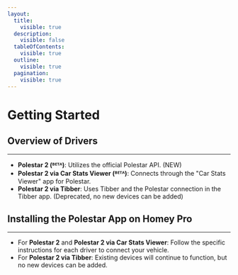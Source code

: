 ```yaml
---
layout:
  title:
    visible: true
  description:
    visible: false
  tableOfContents:
    visible: true
  outline:
    visible: true
  pagination:
    visible: true
---
```


# Getting Started

## **Overview of Drivers**

***

* **Polestar 2 (ᴮᴱᵀᴬ)**: Utilizes the official Polestar API. (NEW)
* **Polestar 2 via Car Stats Viewer (ᴮᴱᵀᴬ)**: Connects through the "Car Stats Viewer" app for Polestar.
* **Polestar 2 via Tibber**: Uses Tibber and the Polestar connection in the Tibber app. (Deprecated, no new devices can be added)



## **Installing the Polestar App on Homey Pro**

***

* For **Polestar 2** and **Polestar 2 via Car Stats Viewer**: Follow the specific instructions for each driver to connect your vehicle.
* For **Polestar 2 via Tibber**: Existing devices will continue to function, but no new devices can be added.
